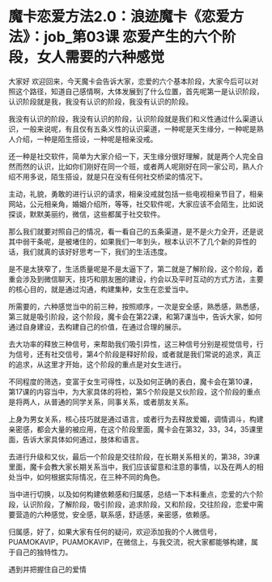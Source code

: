 # 魔卡恋爱方法2.0：浪迹魔卡《恋爱方法》：job_第03课 恋爱产生的六个阶段，女人需要的六种感觉

大家好 欢迎回来，今天魔卡会告诉大家，恋爱的六个基本阶段，大家今后可以对照这个路径，知道自己感情啊，大体发展到了什么位置，首先呢第一是认识阶段，认识阶段就是我，我没有认识的阶段，我没有认识的阶段。

我没有认识的阶段，我没有认识的阶段，认识阶段就是我们和义性通过什么渠道认识，一般来说呢，有且仅有五条义性的认识渠道，一种呢是天生缘分，一种呢是熟人介绍，一种是陌生搭设，一种呢是相亲没戒。

还一种是社交软件，简单为大家介绍一下，天生缘分很好理解，就是两个人完全自然而然的认识，比如你们刚好在同一个班，或者两人呢刚好在同一家公司，熟人介绍不用多说，陌生搭设，就是只在没有任何社交桥梁的情况下。

主动，礼貌，勇敢的进行认识的请求，相亲没戒就包括一些电视相亲节目了，相亲网站，公元相亲角，婚姻介绍所，等等，社交软件呢，大家应该不会陌生，比如说探谈，默默美丽约，微信，这些都属于社交软件。

那么我们就要对照自己的情况，看一看自己的五条渠道，是不是火力全开，还是说其中弱干条呢，是被堵住的，如果我们一年到头，根本认识不了几个新的异性的话，我们就真的该好好思考一下，我们的生活违度。

是不是太狭窄了，生活质量呢是不是太逼下了，第二就是了解阶段，这个阶段，着重会涉及到微信聊天，技巧和朋友圈的建设，约会以及平时互动的方式方法，主要的核心目的，就是通过沟通，构建集种，女生在恋爱当中。

所需要的，六种感觉当中的前三种，按照顺序，一次是安全感，熟悉感，熟悉感，第三就是吸引阶段，这个阶段，魔卡会在第22课，和第7课当中，告诉大家，如何通过自身建设，去构建自己的价值，在通过合理的展示。

去大功率的释放三种信号，来帮助我们吸引异性，这三种信号分别是视觉信号，行为信号，还有社交信号，第4个阶段是释好阶段，或者就是我们常说的追求，真正的追求，从这里才开始，这个阶段的重点是对女生进行。

不同程度的筛选，变富于女生可得性，以及如何正确的表白，魔卡会在第10课，第17课的内容当中，为大家具体的将检，第5个阶段是又伙阶段，这个阶段的重点是将两人，从普通的同学关系，同事关系，或者朋友关系。

上身为男女关系，核心技巧就是通过语言，或者行为去释放爱媚，调情调斗，构建亲密感，都会大量的被应用，在这个阶段里面，魔卡会在第32，33，34，35课里面，告诉大家具体如何通过，肢体和语言。

去进行升级和又伙，最后一个阶段是交往阶段，在长期关系相关的，第38，39课里面，魔卡会教大家长期关系当中，我们应该留意和注意的事情，以及在两人的相处当中，如何根据实际情况，在三种不同的角色。

当中进行切换，以及如何构建依赖感和归属感，总结一下本科重点，恋爱的六个阶段，认识阶段，了解阶段，吸引阶段，追求阶段，又和阶段，交往阶段，恋爱中需要营造的六种感觉，安全感，联系感，舒适感，亲密感，依赖感。

归属感，好了，如果大家有任何的疑问，欢迎添加我的个人微信号，PUAMOKAVIP，PUAMOKAVIP，在微信上，与我交流，祝大家都能够构建，属于自己的独特性力。

遇到并把握住自己的爱情